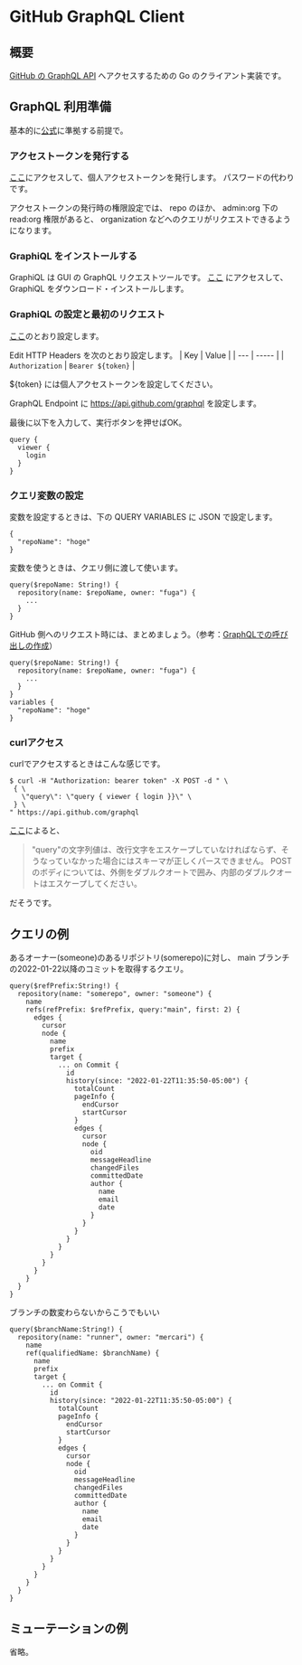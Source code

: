GitHub GraphQL Client
======================

## 概要
[GitHub の GraphQL API](https://docs.github.com/ja/graphql) へアクセスするための Go のクライアント実装です。

## GraphQL 利用準備
基本的に[公式](https://docs.github.com/ja/graphql/overview/about-the-graphql-api)に準拠する前提で。

### アクセストークンを発行する
[ここ](https://docs.github.com/ja/authentication/keeping-your-account-and-data-secure/creating-a-personal-access-token)にアクセスして、個人アクセストークンを発行します。
パスワードの代わりです。

アクセストークンの発行時の権限設定では、 repo のほか、 admin:org 下の read:org 権限があると、 organization などへのクエリがリクエストできるようになります。

### GraphiQL をインストールする
GraphiQL は GUI の GraphQL リクエストツールです。
[ここ](https://github.com/skevy/graphiql-app/releases) にアクセスして、 GraphiQL をダウンロード・インストールします。

### GraphiQL の設定と最初のリクエスト
[ここ](https://docs.github.com/ja/graphql/guides/using-the-explorer)のとおり設定します。

Edit HTTP Headers を次のとおり設定します。
| Key | Value |
| --- | ----- |
| `Authorization` | `Bearer ${token}` |

${token} には個人アクセストークンを設定してください。

GraphQL Endpoint に https://api.github.com/graphql を設定します。

最後に以下を入力して、実行ボタンを押せばOK。
```
query {
  viewer {
    login
  }
}
```

### クエリ変数の設定
変数を設定するときは、下の QUERY VARIABLES に JSON で設定します。
```
{
  "repoName": "hoge"
}
```
変数を使うときは、クエリ側に渡して使います。
```
query($repoName: String!) {
  repository(name: $repoName, owner: "fuga") {
    ...
  }
}
```

GitHub 側へのリクエスト時には、まとめましょう。（参考：[GraphQLでの呼び出しの作成](https://docs.github.com/ja/graphql/guides/forming-calls-with-graphql#working-with-variables)）
```
query($repoName: String!) {
  repository(name: $repoName, owner: "fuga") {
    ...
  }
}
variables {
  "repoName": "hoge"
}
```

### curlアクセス
curlでアクセスするときはこんな感じです。
```
$ curl -H "Authorization: bearer token" -X POST -d " \ 
 { \
   \"query\": \"query { viewer { login }}\" \
 } \
" https://api.github.com/graphql
```

[ここ](https://docs.github.com/ja/graphql/guides/forming-calls-with-graphql#communicating-with-graphql)によると、
> "query"の文字列値は、改行文字をエスケープしていなければならず、そうなっていなかった場合にはスキーマが正しくパースできません。 POSTのボディについては、外側をダブルクオートで囲み、内部のダブルクオートはエスケープしてください。

だそうです。

## クエリの例
あるオーナー(someone)のあるリポジトリ(somerepo)に対し、 main ブランチの2022-01-22以降のコミットを取得するクエリ。
```
query($refPrefix:String!) {
  repository(name: "somerepo", owner: "someone") {
    name
    refs(refPrefix: $refPrefix, query:"main", first: 2) {
      edges {
        cursor
        node {
          name
          prefix
          target {
            ... on Commit {
              id
              history(since: "2022-01-22T11:35:50-05:00") {
                totalCount
                pageInfo {
                  endCursor
                  startCursor
                }
                edges {
                  cursor
                  node {
                    oid
                    messageHeadline
                    changedFiles
                    committedDate
                    author {
                      name
                      email
                      date
                    }
                  }
                }
              }
            }
          }
        }
      }
    }
  }
}
```

ブランチの数変わらないからこうでもいい
```
query($branchName:String!) {
  repository(name: "runner", owner: "mercari") {
    name
    ref(qualifiedName: $branchName) {
      name
      prefix
      target {
        ... on Commit {
          id
          history(since: "2022-01-22T11:35:50-05:00") {
            totalCount
            pageInfo {
              endCursor
              startCursor
            }
            edges {
              cursor
              node {
                oid
                messageHeadline
                changedFiles
                committedDate
                author {
                  name
                  email
                  date
                }
              }
            }
          }
        }
      }
    }
  }
}
```

## ミューテーションの例
省略。
